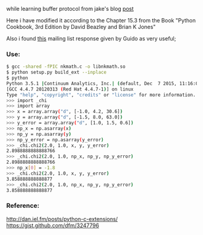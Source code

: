 while learning buffer protocol from jake's blog [post](
https://jakevdp.github.io/blog/2014/05/05/introduction-to-the-python-buffer-protocol/)

Here i have modified it according to the Chapter 15.3 from the Book "Python Cookbook, 3rd Edition by David Beazley and Brian K Jones"

Also i found [this](https://mail.python.org/pipermail/python-dev/2000-October/009974.html) mailing list response given by Guido as very useful;
### Use:

```bash
$ gcc -shared -fPIC nkmath.c -o libnkmath.so
$ python setup.py build_ext --inplace
$ python
Python 3.5.1 |Continuum Analytics, Inc.| (default, Dec  7 2015, 11:16:01)
[GCC 4.4.7 20120313 (Red Hat 4.4.7-1)] on linux
Type "help", "copyright", "credits" or "license" for more information.
>>> import _chi
>>> import array
>>> x = array.array("d", [-1.0, 4.2, 30.6])
>>> y = array.array("d", [-1.5, 8.0, 63.0])
>>> y_error = array.array("d", [1.0, 1.5, 0.6])
>>> np_x = np.asarray(x)
>>> np_y = np.asarray(y)
>>> np_y_error = np.asarray(y_error)
>>> _chi.chi2(2.0, 1.0, x, y, y_error)
2.8988888888888766
>>> _chi.chi2(2.0, 1.0, np_x, np_y, np_y_error)
2.8988888888888766
>>> np_x[0] = -1.8
>>> _chi.chi2(2.0, 1.0, x, y, y_error)
3.858888888888877
>>> _chi.chi2(2.0, 1.0, np_x, np_y, np_y_error)
3.858888888888877
```

### Reference: <br/>
http://dan.iel.fm/posts/python-c-extensions/ <br/>
https://gist.github.com/dfm/3247796
